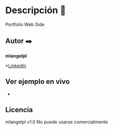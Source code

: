 # Descripción 🌱
Portfolio Web Side

## Autor ✒️
**mlangelpl**

*[LinkedIn](www.linkedin.com/in/angel-paredes-lonasco)

## Ver ejemplo en vivo
- []()

## Licencia
mlangelpl v1.0
No puede usarse comercialmente

